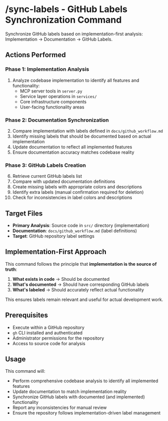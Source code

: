 # /sync-labels - GitHub Labels Synchronization Command

Synchronize GitHub labels based on implementation-first analysis: Implementation → Documentation → GitHub Labels.

## Actions Performed

### Phase 1: Implementation Analysis
1. Analyze codebase implementation to identify all features and functionality:
   - MCP server tools in `server.py`
   - Service layer operations in `services/`
   - Core infrastructure components
   - User-facing functionality areas

### Phase 2: Documentation Synchronization
2. Compare implementation with labels defined in `docs/github_workflow.md`
3. Identify missing labels that should be documented based on actual implementation
4. Update documentation to reflect all implemented features
5. Ensure documentation accuracy matches codebase reality

### Phase 3: GitHub Labels Creation
6. Retrieve current GitHub labels list
7. Compare with updated documentation definitions
8. Create missing labels with appropriate colors and descriptions
9. Identify extra labels (manual confirmation required for deletion)
10. Check for inconsistencies in label colors and descriptions

## Target Files

- **Primary Analysis**: Source code in `src/` directory (implementation)
- **Documentation**: `docs/github_workflow.md` (label definitions)
- **Target**: GitHub repository label settings

## Implementation-First Approach

This command follows the principle that **implementation is the source of truth**:

1. **What exists in code** → Should be documented
2. **What's documented** → Should have corresponding GitHub labels
3. **What's labeled** → Should accurately reflect actual functionality

This ensures labels remain relevant and useful for actual development work.

## Prerequisites

- Execute within a GitHub repository
- `gh` CLI installed and authenticated
- Administrator permissions for the repository
- Access to source code for analysis

## Usage

This command will:
- Perform comprehensive codebase analysis to identify all implemented features
- Update documentation to match implementation reality
- Synchronize GitHub labels with documented (and implemented) functionality
- Report any inconsistencies for manual review
- Ensure the repository follows implementation-driven label management
